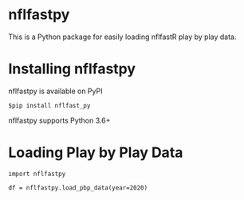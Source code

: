 # nflfastpy

This is a Python package for easily loading nflfastR play by play data.

# Installing nflfastpy

nflfastpy is available on PyPI 

    $pip install nflfast_py

nflfastpy supports Python 3.6+

# Loading Play by Play Data

    import nflfastpy

    df = nflfastpy.load_pbp_data(year=2020)